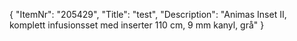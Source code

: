 {
  "ItemNr": "205429",
  "Title": "test",
  "Description": "Animas Inset II, komplett infusionsset med inserter 110 cm, 9 mm kanyl, grå"
}